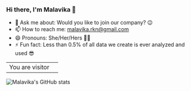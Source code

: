 ### Hi there, I'm Malavika 👋


- 💬 Ask me about: Would you like to join our company? 😉
- 📫 How to reach me: malavika.rkn@gmail.com
- 😄 Pronouns: She/Her/Hers 💃🏻
- ⚡ Fun fact: Less than 0.5% of all data we create is ever analyzed and used 😎

<table>
  <tr>
    <td>You are visitor</td>
    <td><img src="https://profile-counter.glitch.me/majithnair/count.svg" alt="" /></td>
  </tr>
</table>

![Malavika's GitHub stats](https://github-readme-stats.vercel.app/api?username=majithnair&hide=contribs,prs)

